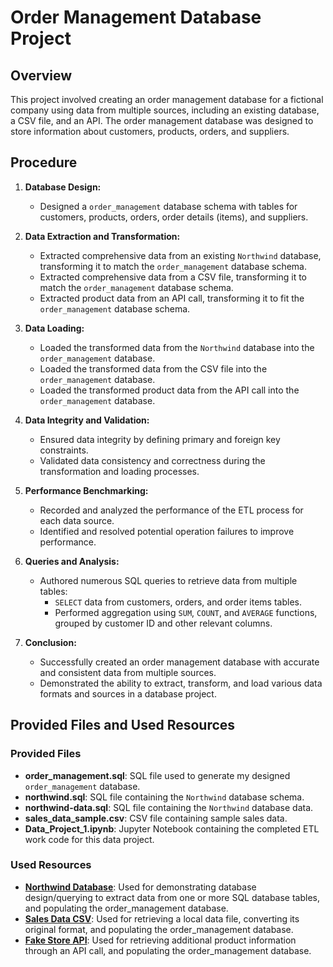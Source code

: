 # Order Management Database Project

## Overview
This project involved creating an order management database for a fictional company using data from multiple sources, including an existing database, a CSV file, and an API. The order management database was designed to store information about customers, products, orders, and suppliers.

## Procedure
1. **Database Design:**
   - Designed a `order_management` database schema with tables for customers, products, orders, order details (items), and suppliers.
  
2. **Data Extraction and Transformation:**
   - Extracted comprehensive data from an existing `Northwind` database, transforming it to match the `order_management` database schema.
   - Extracted comprehensive data from a CSV file, transforming it to match the `order_management` database schema.
   - Extracted product data from an API call, transforming it to fit the `order_management` database schema.

3. **Data Loading:**
   - Loaded the transformed data from the `Northwind` database into the `order_management` database.
   - Loaded the transformed data from the CSV file into the `order_management` database.
   - Loaded the transformed product data from the API call into the `order_management` database.

4. **Data Integrity and Validation:**
   - Ensured data integrity by defining primary and foreign key constraints.
   - Validated data consistency and correctness during the transformation and loading processes.

5. **Performance Benchmarking:**
   - Recorded and analyzed the performance of the ETL process for each data source.
   - Identified and resolved potential operation failures to improve performance.

6. **Queries and Analysis:**
   - Authored numerous SQL queries to retrieve data from multiple tables:
     - `SELECT` data from customers, orders, and order items tables.
     - Performed aggregation using `SUM`, `COUNT`, and `AVERAGE` functions, grouped by customer ID and other relevant columns.

7. **Conclusion:**
   - Successfully created an order management database with accurate and consistent data from multiple sources.
   - Demonstrated the ability to extract, transform, and load various data formats and sources in a database project.

## Provided Files and Used Resources

### Provided Files
- **order_management.sql**: SQL file used to generate my designed `order_management` database.
- **northwind.sql**: SQL file containing the `Northwind` database schema.
- **northwind-data.sql**: SQL file containing the `Northwind` database data.
- **sales_data_sample.csv**: CSV file containing sample sales data.
- **Data_Project_1.ipynb**: Jupyter Notebook containing the completed ETL work code for this data project. 

### Used Resources
- **[Northwind Database](https://github.com/Microsoft/sql-server-samples/tree/master/samples/databases/northwind-pubs)**: Used for demonstrating database design/querying to extract data from one or more SQL database tables, and populating the order_management database.
- **[Sales Data CSV](https://www.kaggle.com/datasets/kyanyoga/sample-sales-data)**: Used for retrieving a local data file, converting its original format, and populating the order_management database.
- **[Fake Store API](https://fakestoreapi.com/)**: Used for retrieving additional product information through an API call, and populating the order_management database.
